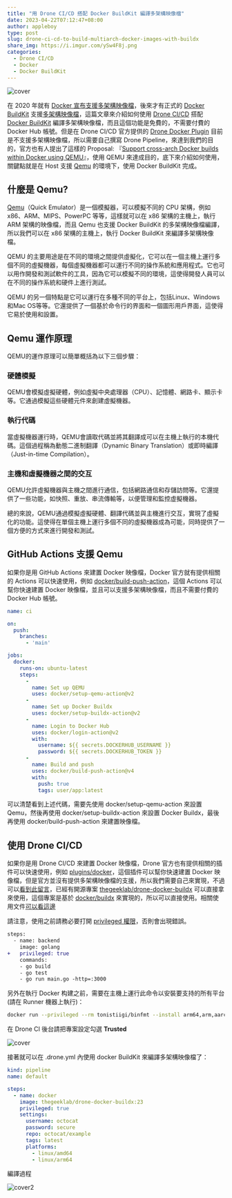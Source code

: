 ```yaml
---
title: "用 Drone CI/CD 搭配 Docker BuildKit 編譯多架構映像檔"
date: 2023-04-22T07:12:47+08:00
author: appleboy
type: post
slug: drone-ci-cd-to-build-multiarch-docker-images-with-buildx
share_img: https://i.imgur.com/ySw4F8j.png
categories:
  - Drone CI/CD
  - Docker
  - Docker BuildKit
---
```


![cover](https://i.imgur.com/ySw4F8j.png)

在 2020 年就有 [Docker 宣布支援多架構映像檔][1]，後來才有正式的 [Docker BuildKit][2] 支援[多架構映像檔][22]，這篇文章來介紹如何使用 [Drone CI/CD][3] 搭配 [Docker BuildKit][2] 編譯多架構映像檔，而且這個功能是免費的，不需要付費的 Docker Hub 帳號。但是在 Drone CI/CD 官方提供的 [Drone Docker Plugin][4] 目前是不支援多架構映像檔，所以需要自己撰寫 Drone Pipeline，來達到我們的目的，官方也有人提出了這樣的 Proposal: 『[Support cross-arch Docker builds within Docker using QEMU][5]』，使用 QEMU 來達成目的，底下來介紹如何使用，關鍵點就是在 Host 支援 [Qemu][6] 的環境下，使用 Docker BuildKit 完成。

[1]:https://www.docker.com/blog/multi-arch-build-and-images-the-simple-way/
[2]:https://docs.docker.com/develop/develop-images/build_enhancements/
[3]:https://www.drone.io/
[4]:https://plugins.drone.io/plugins/docker
[5]:https://github.com/drone/proposal/issues/5
[6]:https://www.qemu.org/
[22]:https://docs.docker.com/build/building/multi-platform/

<!--more-->

## 什麼是 Qemu?

[Qemu][6]（Quick Emulator）是一個模擬器，可以模擬不同的 CPU 架構，例如 x86、ARM、MIPS、PowerPC 等等，這樣就可以在 x86 架構的主機上，執行 ARM 架構的映像檔，而且 Qemu 也支援 Docker BuildKit 的多架構映像檔編譯，所以我們可以在 x86 架構的主機上，執行 Docker BuildKit 來編譯多架構映像檔。

QEMU 的主要用途是在不同的環境之間提供虛擬化，它可以在一個主機上運行多個不同的虛擬機器，每個虛擬機器都可以運行不同的操作系統和應用程式。它也可以用作開發和測試軟件的工具，因為它可以模擬不同的環境，這使得開發人員可以在不同的操作系統和硬件上進行測試。

QEMU 的另一個特點是它可以運行在多種不同的平台上，包括Linux、Windows和Mac OS等等。它還提供了一個基於命令行的界面和一個圖形用戶界面，這使得它易於使用和設置。

## Qemu 運作原理

QEMU的運作原理可以簡單概括為以下三個步驟：

### 硬體模擬

QEMU會模擬虛擬硬體，例如虛擬中央處理器（CPU）、記憶體、網路卡、顯示卡等。它通過模擬這些硬體元件來創建虛擬機器。

### 執行代碼

當虛擬機器運行時，QEMU會讀取代碼並將其翻譯成可以在主機上執行的本機代碼。這個過程稱為動態二進制翻譯（Dynamic Binary Translation）或即時編譯（Just-in-time Compilation）。

### 主機和虛擬機器之間的交互

QEMU允許虛擬機器與主機之間進行通信，包括網路通信和存儲訪問等。它還提供了一些功能，如快照、重放、串流傳輸等，以便管理和監控虛擬機器。

總的來說，QEMU通過模擬虛擬硬體、翻譯代碼並與主機進行交互，實現了虛擬化的功能。這使得在單個主機上運行多個不同的虛擬機器成為可能，同時提供了一個方便的方式來進行開發和測試。

## GitHub Actions 支援 Qemu

如果你是用 GitHub Actions 來建置 Docker 映像檔，Docker 官方就有提供相關的 Actions 可以快速使用，例如 [docker/build-push-action][7]，這個 Actions 可以幫你快速建置 Docker 映像檔，並且可以支援多架構映像檔，而且不需要付費的 Docker Hub 帳號。

```yaml
name: ci

on:
  push:
    branches:
      - 'main'

jobs:
  docker:
    runs-on: ubuntu-latest
    steps:
      -
        name: Set up QEMU
        uses: docker/setup-qemu-action@v2
      -
        name: Set up Docker Buildx
        uses: docker/setup-buildx-action@v2
      -
        name: Login to Docker Hub
        uses: docker/login-action@v2
        with:
          username: ${{ secrets.DOCKERHUB_USERNAME }}
          password: ${{ secrets.DOCKERHUB_TOKEN }}
      -
        name: Build and push
        uses: docker/build-push-action@v4
        with:
          push: true
          tags: user/app:latest
```

可以清楚看到上述代碼，需要先使用 docker/setup-qemu-action 來設置 Qemu，然後再使用 docker/setup-buildx-action 來設置 Docker Buildx，最後再使用 docker/build-push-action 來建置映像檔。

[7]:https://github.com/docker/build-push-action

## 使用 Drone CI/CD

如果你是用 Drone CI/CD 來建置 Docker 映像檔，Drone 官方也有提供相關的插件可以快速使用，例如 [plugins/docker][4]，這個插件可以幫你快速建置 Docker 映像檔，但是官方並沒有提供多架構映像檔的支援，所以我們需要自己來實現，不過可以[看到此留言][12]，已經有開源專案 [thegeeklab/drone-docker-buildx][8] 可以直接拿來使用，這個專案是基於 [docker/buildx][5] 來實現的，所以可以直接使用。相關使用文件[可以看這邊][9]

[8]:https://github.com/thegeeklab/drone-docker-buildx
[9]:https://drone-plugin-index.geekdocs.de/plugins/drone-docker-buildx/
[12]:https://github.com/drone/proposal/issues/5#issuecomment-1103353383

請注意，使用之前請務必要打開 [privileged 權限][10]，否則會出現錯誤。

[10]:https://docs.drone.io/pipeline/docker/syntax/steps/#privileged-mode

```diff
steps:
  - name: backend
    image: golang
+   privileged: true
    commands:
    - go build
    - go test
    - go run main.go -http=:3000
```

另外在執行 Docker 构建之前，需要在主機上運行此命令以安裝要支持的所有平台 (請在 Runner 機器上執行)：

```sh
docker run --privileged --rm tonistiigi/binfmt --install arm64,arm,aarch64
```

在 Drone CI 後台請把專案設定勾選 **Trusted**

![cover](https://i.imgur.com/636iFsj.png)

接著就可以在 .drone.yml 內使用 docker BuildKit 來編譯多架構映像檔了：

```yaml
kind: pipeline
name: default

steps:
  - name: docker
    image: thegeeklab/drone-docker-buildx:23
    privileged: true
    settings:
      username: octocat
      password: secure
      repo: octocat/example
      tags: latest
      platforms:
        - linux/amd64
        - linux/arm64
```

編譯過程

![cover2](https://i.imgur.com/wjSSwQy.png)
